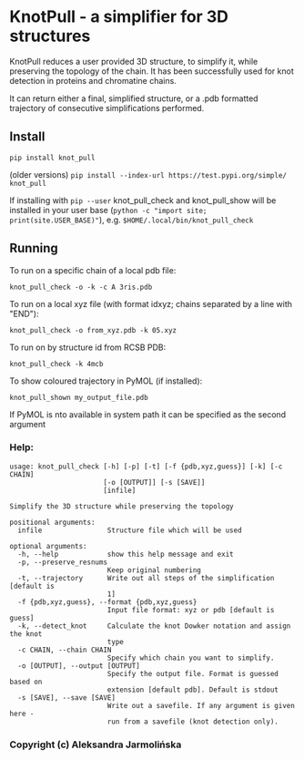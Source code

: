 # KnotPull - a simplifier for 3D structures

KnotPull reduces a user provided 3D structure, to simplify it,
while preserving the topology of the chain. It has been successfully
used for knot detection in proteins and chromatine chains.

It can return either a final, simplified structure, or a .pdb formatted
trajectory of consecutive simplifications performed.

## Install
`pip install knot_pull `

(older versions) `pip install --index-url https://test.pypi.org/simple/ knot_pull`

If installing with `pip --user` knot_pull_check and knot_pull_show
will be installed in your user base
(`python -c "import site; print(site.USER_BASE)"`), e.g.
`$HOME/.local/bin/knot_pull_check`

## Running

To run on a specific chain of a local pdb file:
```
knot_pull_check -o -k -c A 3ris.pdb
```
To run on a local xyz file (with format id<whitespace>x<whitespace>y<whitespace>z; chains separated by a line with "END"):
```
knot_pull_check -o from_xyz.pdb -k 05.xyz
```
To run on by structure id from RCSB PDB:
```
knot_pull_check -k 4mcb
```

To show coloured trajectory in PyMOL (if installed):
```
knot_pull_shown my_output_file.pdb
```
If PyMOL is nto available in system path it can be specified as the second argument

### Help:
```
usage: knot_pull_check [-h] [-p] [-t] [-f {pdb,xyz,guess}] [-k] [-c CHAIN]
                       [-o [OUTPUT]] [-s [SAVE]]
                       [infile]

Simplify the 3D structure while preserving the topology

positional arguments:
  infile                Structure file which will be used

optional arguments:
  -h, --help            show this help message and exit
  -p, --preserve_resnums
                        Keep original numbering
  -t, --trajectory      Write out all steps of the simplification [default is
                        1]
  -f {pdb,xyz,guess}, --format {pdb,xyz,guess}
                        Input file format: xyz or pdb [default is guess]
  -k, --detect_knot     Calculate the knot Dowker notation and assign the knot
                        type
  -c CHAIN, --chain CHAIN
                        Specify which chain you want to simplify.
  -o [OUTPUT], --output [OUTPUT]
                        Specify the output file. Format is guessed based on
                        extension [default pdb]. Default is stdout
  -s [SAVE], --save [SAVE]
                        Write out a savefile. If any argument is given here -
                        run from a savefile (knot detection only).

```

### Copyright (c) Aleksandra Jarmolińska
